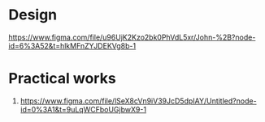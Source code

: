 # Design
https://www.figma.com/file/u96UjK2Kzo2bk0PhVdL5xr/John-%2B?node-id=6%3A52&t=hlkMFnZYJDEKVg8b-1

# Practical works
1) https://www.figma.com/file/lSeX8cVn9iV39JcD5dpIAY/Untitled?node-id=0%3A1&t=9uLqWCFboUGjbwX9-1
